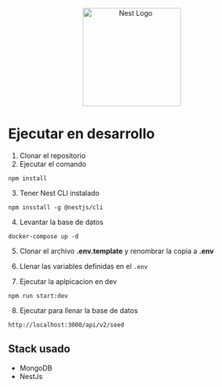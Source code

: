 <p align="center">
  <a href="http://nestjs.com/" target="blank"><img src="https://nestjs.com/img/logo-small.svg" width="200" alt="Nest Logo" /></a>
</p>

# Ejecutar en desarrollo

1. Clonar el repositorio
2. Ejecutar el comando

```
npm install
```

3. Tener Nest CLI instalado

```
npm insstall -g @nestjs/cli
```

4. Levantar la base de datos

```
docker-compose up -d
```

5. Clonar el archivo **.env.template** y renombrar la copia a **.env**

6. Llenar las variables definidas en el ```.env```

7. Ejecutar la aplpicacion en dev
```
npm run start:dev
```

8. Ejecutar para llenar la base de datos

```
http://localhost:3000/api/v2/seed
```

## Stack usado

- MongoDB
- NestJs
